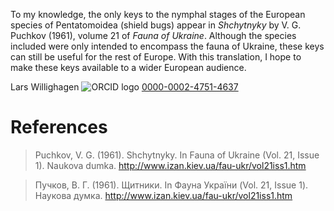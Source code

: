To my knowledge, the only keys to the nymphal stages of the European species of Pentatomoidea (shield bugs) appear in _Shchytnyky_ by V. G. Puchkov (1961), volume 21 of _Fauna of Ukraine_. Although the species included were only intended to encompass the fauna of Ukraine, these keys can still be useful for the rest of Europe. With this translation, I hope to make these keys available to a wider European audience.

Lars Willighagen ![ORCID logo](https://info.orcid.org/wp-content/uploads/2020/12/orcid_16x16.gif) [0000-0002-4751-4637](https://orcid.org/0000-0002-4751-4637)

# References

> Puchkov, V. G. (1961). Shchytnyky. In Fauna of Ukraine (Vol. 21, Issue 1). Naukova dumka. http://www.izan.kiev.ua/fau-ukr/vol21iss1.htm

> Пучков, В. Г. (1961). Щитники. In Фауна України (Vol. 21, Issue 1). Наукова думка. http://www.izan.kiev.ua/fau-ukr/vol21iss1.htm
